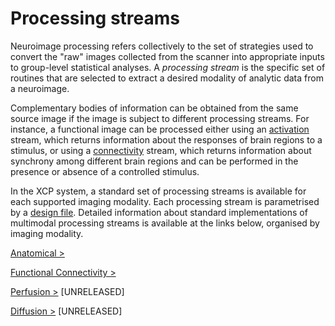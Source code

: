 # Processing streams

Neuroimage processing refers collectively to the set of strategies used to convert the "raw" images collected from the scanner into appropriate inputs to group-level statistical analyses. A _processing stream_ is the specific set of routines that are selected to extract a desired modality of analytic data from a neuroimage.

Complementary bodies of information can be obtained from the same source image if the image is subject to different processing streams. For instance, a functional image can be processed either using an [activation](%%BASEURL/config/streams/task) stream, which returns information about the responses of brain regions to a stimulus, or using a [connectivity](%%BASEURL/config/streams/fc) stream, which returns information about synchrony among different brain regions and can be performed in the presence or absence of a controlled stimulus.

In the XCP system, a standard set of processing streams is available for each supported imaging modality. Each processing stream is parametrised by a [design file](%%BASEURL/config/design). Detailed information about standard implementations of multimodal processing streams is available at the links below, organised by imaging modality.

[Anatomical >](%%BASEURL/config/streams/anat)

[Functional Connectivity >](%%BASEURL/config/streams/fc)

[Perfusion >](%%BASEURL/config/streams/cbf) \[UNRELEASED\]

[Diffusion >](%%BASEURL/config/streams/diffusion) \[UNRELEASED\]
